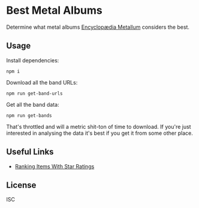 # Best Metal Albums

Determine what metal albums [Encyclopædia Metallum][em] considers the best.

## Usage

Install dependencies:

    npm i

Download all the band URLs:

    npm run get-band-urls

Get all the band data:

    npm run get-bands

That's throttled and will a metric shit-ton of time to download. If you're just
interested in analysing the data it's best if you get it from some other place.

## Useful Links

* [Ranking Items With Star Ratings][ranking]

## License

ISC


[em]: http://www.metal-archives.com/
[ranking]: http://www.evanmiller.org/ranking-items-with-star-ratings.html
